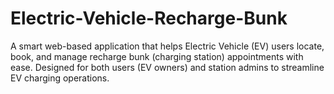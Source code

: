 # Electric-Vehicle-Recharge-Bunk
A smart web-based application that helps Electric Vehicle (EV) users locate, book, and manage recharge bunk (charging station) appointments with ease. Designed for both users (EV owners) and station admins to streamline EV charging operations.
